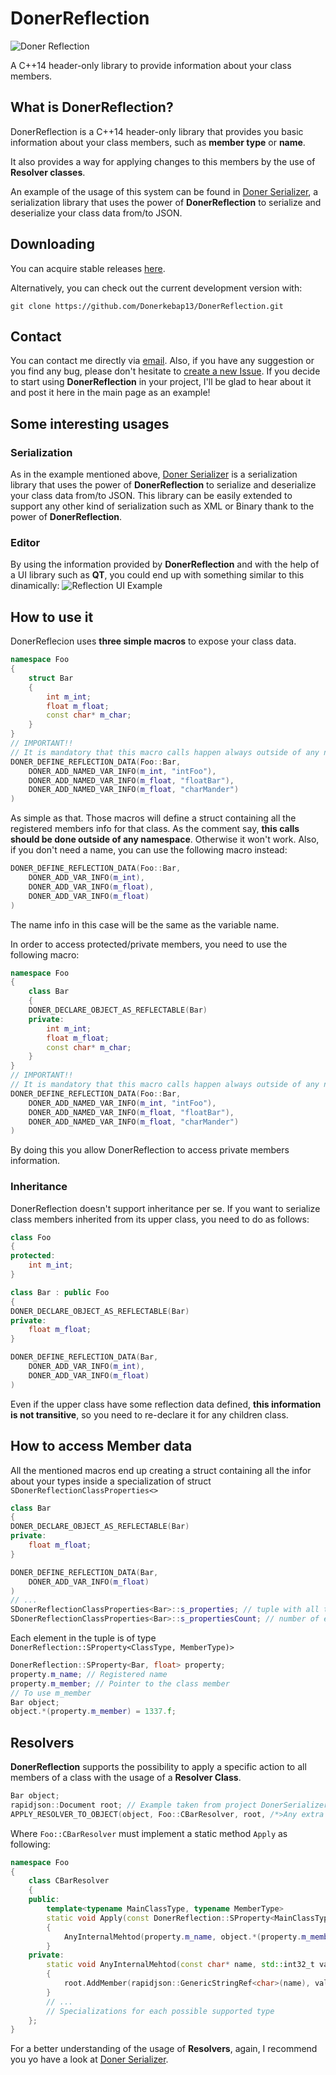 
# DonerReflection
![Doner Reflection](https://i.imgur.com/oDC0Brl.png)

A C++14 header-only library to provide information about your class members.
## What is DonerReflection?
DonerReflection is a C++14 header-only library that provides you basic information about your class members, such as **member type** or **name**.

It also provides a way for applying changes to this members by the use of **Resolver classes**. 

An example of the usage of this system can be found in [Doner Serializer](https://github.com/Donerkebap13/DonerSerializer), a serialization library that uses the power of **DonerReflection** to serialize and deserialize your class data from/to JSON.

## Downloading

You can acquire stable releases [here](https://github.com/Donerkebap13/DonerReflection/releases).

Alternatively, you can check out the current development version with:

```
git clone https://github.com/Donerkebap13/DonerReflection.git
```
## Contact

You can contact me directly via [email](mailto:donerkebap13@gmail.com).
Also, if you have any suggestion or you find any bug, please don't hesitate to [create a new Issue](https://github.com/Donerkebap13/DonerReflection/issues).
If you decide to start using **DonerReflection** in your project, I'll be glad to hear about it and post it here in the main page as an example!
## Some interesting usages
### Serialization
As in the example mentioned above, [Doner Serializer](https://github.com/Donerkebap13/DonerSerializer) is a serialization library that uses the power of **DonerReflection** to serialize and deserialize your class data from/to JSON. This library can be easily extended to support any other kind of serialization such as XML or Binary thank to the power of **DonerReflection**.
### Editor 
By using the information provided by **DonerReflection** and with the help of a UI library such as **QT**, you could end up with something similar to this dinamically:
![Reflection UI Example](https://i.imgur.com/UHWwsfY.png)
## How to use it
DonerReflecion uses **three simple macros** to expose your class data.
```c++
namespace Foo
{
	struct Bar
	{
		int m_int;
		float m_float;
		const char* m_char;
	}
}
// IMPORTANT!!
// It is mandatory that this macro calls happen always outside of any namespace
DONER_DEFINE_REFLECTION_DATA(Foo::Bar,
	DONER_ADD_NAMED_VAR_INFO(m_int, "intFoo"),
	DONER_ADD_NAMED_VAR_INFO(m_float, "floatBar"),
	DONER_ADD_NAMED_VAR_INFO(m_float, "charMander")
)
```
As simple as that. Those macros will define a struct containing all the registered members info for that class. As the comment say, **this calls should be done outside of any namespace**. Otherwise it won't work.
Also, if you don't need a name, you can use the following macro instead:
```c++
DONER_DEFINE_REFLECTION_DATA(Foo::Bar,
	DONER_ADD_VAR_INFO(m_int),
	DONER_ADD_VAR_INFO(m_float),
	DONER_ADD_VAR_INFO(m_float)
)
```
The name info in this case will be the same as the variable name.

In order to access protected/private members, you need to use the following macro:
```c++
namespace Foo
{
	class Bar
	{
	DONER_DECLARE_OBJECT_AS_REFLECTABLE(Bar)
	private:
		int m_int;
		float m_float;
		const char* m_char;
	}
}
// IMPORTANT!!
// It is mandatory that this macro calls happen always outside of any namespace
DONER_DEFINE_REFLECTION_DATA(Foo::Bar,
	DONER_ADD_NAMED_VAR_INFO(m_int, "intFoo"),
	DONER_ADD_NAMED_VAR_INFO(m_float, "floatBar"),
	DONER_ADD_NAMED_VAR_INFO(m_float, "charMander")
)
```
By doing this you allow DonerReflection to access private members information.
### Inheritance
DonerReflection doesn't support inheritance per se. If you want to serialize class members inherited from its upper class, you need to do as follows:
```c++
class Foo
{
protected:
	int m_int;
}

class Bar : public Foo
{
DONER_DECLARE_OBJECT_AS_REFLECTABLE(Bar)
private:
	float m_float;
}

DONER_DEFINE_REFLECTION_DATA(Bar,
	DONER_ADD_VAR_INFO(m_int),
	DONER_ADD_VAR_INFO(m_float)
)
```
Even if the upper class have some reflection data defined, **this information is not transitive**, so you need to re-declare it for any children class.
## How to access Member data
All the mentioned macros end up creating a struct containing all the infor about your types inside a specialization of struct ``SDonerReflectionClassProperties<>``
```c++
class Bar
{
DONER_DECLARE_OBJECT_AS_REFLECTABLE(Bar)
private:
	float m_float;
}

DONER_DEFINE_REFLECTION_DATA(Bar,
	DONER_ADD_VAR_INFO(m_float)
)
// ...
SDonerReflectionClassProperties<Bar>::s_properties; // tuple with all the info
SDonerReflectionClassProperties<Bar>::s_propertiesCount; // number of elements in the tuple
```
Each element in the tuple is of type ``  DonerReflection::SProperty<ClassType, MemberType)>``
```c++
DonerReflection::SProperty<Bar, float> property;
property.m_name; // Registered name
property.m_member; // Pointer to the class member
// To use m_member
Bar object;
object.*(property.m_member) = 1337.f;
```
## Resolvers
**DonerReflection** supports the possibility to apply a specific action to all members of a class with the usage of a **Resolver Class**.
```c++
Bar object;
rapidjson::Document root; // Example taken from project DonerSerializer
APPLY_RESOLVER_TO_OBJECT(object, Foo::CBarResolver, root, /*>Any extra parameter needed by your resolver*/)
```
Where ``Foo::CBarResolver`` must implement a static method ``Apply`` as following:
```c++
namespace Foo
{
	class CBarResolver
	{
	public:
		template<typename MainClassType, typename MemberType>
		static void Apply(const DonerReflection::SProperty<MainClassType, MemberType>& property, MainClassType& object, rapidjson::Document& root)
		{
			AnyInternalMehtod(property.m_name, object.*(property.m_member), root);
		}
	private:
		static void AnyInternalMehtod(const char* name, std::int32_t value, rapidjson::Document& root)
		{
			root.AddMember(rapidjson::GenericStringRef<char>(name), value, root.GetAllocator());
		}
		// ...
		// Specializations for each possible supported type
	};
}
```
For a better understanding of the usage of **Resolvers**, again, I recommend you yo have a look at [Doner Serializer](https://github.com/Donerkebap13/DonerSerializer).